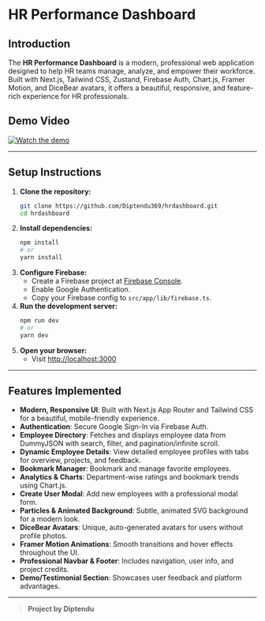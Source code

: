 # HR Performance Dashboard

## Introduction

The **HR Performance Dashboard** is a modern, professional web application designed to help HR teams manage, analyze, and empower their workforce. Built with Next.js, Tailwind CSS, Zustand, Firebase Auth, Chart.js, Framer Motion, and DiceBear avatars, it offers a beautiful, responsive, and feature-rich experience for HR professionals.

## Demo Video

[![Watch the demo](https://img.youtube.com/vi/YOUR_VIDEO_ID_HERE/0.jpg)]([https://www.youtube.com/watch?v=YOUR_VIDEO_ID_HERE](https://youtu.be/6HG-wsRsg8s?si=oUBXJslZReTn_ayE))



---

## Setup Instructions

1. **Clone the repository:**
   ```bash
   git clone https://github.com/Diptendu369/hrdashboard.git
   cd hrdashboard
   ```
2. **Install dependencies:**
   ```bash
   npm install
   # or
   yarn install
   ```
3. **Configure Firebase:**
   - Create a Firebase project at [Firebase Console](https://console.firebase.google.com/).
   - Enable Google Authentication.
   - Copy your Firebase config to `src/app/lib/firebase.ts`.
4. **Run the development server:**
   ```bash
   npm run dev
   # or
   yarn dev
   ```
5. **Open your browser:**
   - Visit [http://localhost:3000](http://localhost:3000)

---

## Features Implemented

- **Modern, Responsive UI**: Built with Next.js App Router and Tailwind CSS for a beautiful, mobile-friendly experience.
- **Authentication**: Secure Google Sign-In via Firebase Auth.
- **Employee Directory**: Fetches and displays employee data from DummyJSON with search, filter, and pagination/infinite scroll.
- **Dynamic Employee Details**: View detailed employee profiles with tabs for overview, projects, and feedback.
- **Bookmark Manager**: Bookmark and manage favorite employees.
- **Analytics & Charts**: Department-wise ratings and bookmark trends using Chart.js.
- **Create User Modal**: Add new employees with a professional modal form.
- **Particles & Animated Background**: Subtle, animated SVG background for a modern look.
- **DiceBear Avatars**: Unique, auto-generated avatars for users without profile photos.
- **Framer Motion Animations**: Smooth transitions and hover effects throughout the UI.
- **Professional Navbar & Footer**: Includes navigation, user info, and project credits.
- **Demo/Testimonial Section**: Showcases user feedback and platform advantages.

---

> **Project by Diptendu**
